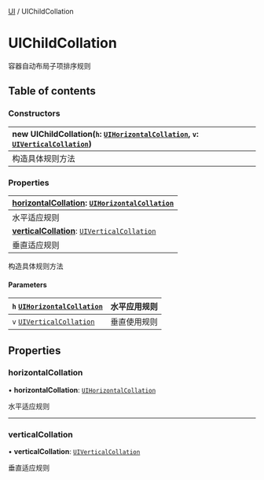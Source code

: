 [UI](../groups/Core.UI.md) / UIChildCollation

# UIChildCollation <Badge type="tip" text="Class" /> <Score text="UIChildCollation" />

<span class="content-big">

容器自动布局子项排序规则

</span>

## Table of contents

### Constructors <Score text="Constructors" /> 
| **new UIChildCollation**(`h`: [`UIHorizontalCollation`](../enums/mw.UIHorizontalCollation.md), `v`: [`UIVerticalCollation`](../enums/mw.UIVerticalCollation.md))  |
| :-----|
| 构造具体规则方法|

### Properties <Score text="Properties" /> 
| **[horizontalCollation](mw.UIChildCollation.md#horizontalcollation)**: [`UIHorizontalCollation`](../enums/mw.UIHorizontalCollation.md)  |
| :-----|
| 水平适应规则|
| **[verticalCollation](mw.UIChildCollation.md#verticalcollation)**: [`UIVerticalCollation`](../enums/mw.UIVerticalCollation.md)  |
| 垂直适应规则|

构造具体规则方法


#### Parameters

| `h` [`UIHorizontalCollation`](../enums/mw.UIHorizontalCollation.md) | 水平应用规则 |
| :------ | :------ |
| `v` [`UIVerticalCollation`](../enums/mw.UIVerticalCollation.md) | 垂直使用规则 |

## Properties

### horizontalCollation <Score text="horizontalCollation" /> 

• **horizontalCollation**: [`UIHorizontalCollation`](../enums/mw.UIHorizontalCollation.md)

水平适应规则

___

### verticalCollation <Score text="verticalCollation" /> 

• **verticalCollation**: [`UIVerticalCollation`](../enums/mw.UIVerticalCollation.md)

垂直适应规则
